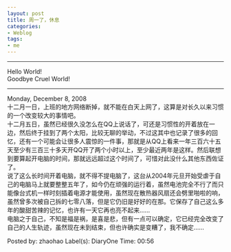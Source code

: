 ```yaml
---
layout: post
title: 周一了，休息
categories:
- Weblog
tags:
- me
---
```

**********
Hello World!    
Goodbye Cruel World!
**********
Monday, December 8, 2008    
十二月一日，上班的地方网络断掉，就不能在白天上网了，这算是对长久以来习惯的一个改变较大的事情吧。    
十二月五日，虽然已经很久没怎么在QQ上说话了，可还是习惯性的开着放在一边，然后终于挂到了两个太阳，比较无聊的举动，不过这其中也记录了很多的回忆，还有一个可能会让很多人震惊的一件事，那就是从QQ上看来一年三百六十五天至少有三百三十多天开QQ开了两个小时以上，至少最近两年是这样。然后联想到要算起开电脑的时间，那就远远超过这个时间了，可惜对此没什么其他东西佐证了。    
说了这么长时间开着电脑，就不得不提电脑了，这台从2004年元旦开始受虐于自己的电脑马上就要整整五年了，如今仍在顽强的运行着，虽然电池完全不行了而只能像台式机一样时刻插着电源才能使用，虽然现在散热器风扇还会劈里啪啦的响，虽然曾多次被自己拆的七零八落，但是它仍旧是好好的在那。它保存了自己这么多年的酸甜苦辣的记忆，也许有一天它再也亮不起来……    
电脑之于自己，不知是福是祸，是喜是悲，但有一点可以确定，它已经完全改变了自己的人生轨迹，虽然现在未到结束，但也许确实是变糟了，我不确定……    
  
Posted by: zhaohao Label(s): DiaryOne Time: 00:56